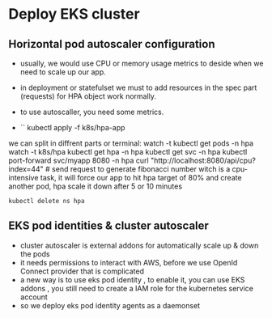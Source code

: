 # Deploy EKS cluster 

## Horizontal pod autoscaler configuration

- usually, we would use CPU or memory usage metrics to deside when we need to scale up our app.
- in deployment or statefulset we must to add resources in the spec part (requests) for HPA object work normally.
- to use autoscaller, you need some metrics.

- `` kubectl apply -f k8s/hpa-app 

we can split in diffrent parts or terminal:
    watch -t kubectl get pods -n hpa 
    watch -t k8s/hpa kubectl get hpa -n hpa
    kubectl get svc -n hpa
    kubectl port-forward svc/myapp 8080 -n hpa
    curl "http://localhost:8080/api/cpu?index=44" # send request to generate fibonacci number witch is a cpu-intensive task, it will force our app to hit hpa target of 80% and create another pod, hpa scale it down after 5 or 10 minutes

    kubectl delete ns hpa


## EKS pod identities & cluster autoscaler

- cluster autoscaler is external addons for automatically scale up & down the pods
- it needs permissions to interact with AWS, before we use OpenId Connect provider that is complicated
- a new way is to use eks pod identity , to enable it, you can use EKS addons , you still need to create a IAM role for the kubernetes service account
- so we deploy eks pod identity agents as a daemonset
